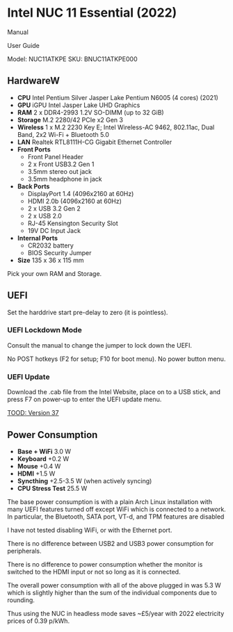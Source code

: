 # Intel NUC 11 Essential (2022)

Manual

User Guide

Model: NUC11ATKPE
SKU: BNUC11ATKPE000

## HardwareW

* **CPU** Intel Pentium Silver Jasper Lake Pentium N6005 (4 cores) (2021)
* **GPU** iGPU Intel Jasper Lake UHD Graphics
* **RAM** 2 x DDR4-2993 1.2V SO-DIMM (up to 32 GiB)
* **Storage** M.2 2280/42 PCIe x2 Gen 3
* **Wireless** 1 x M.2 2230 Key E; Intel Wireless-AC 9462, 802.11ac, Dual Band, 2x2 Wi-Fi + Bluetooth 5.0
* **LAN** Realtek RTL8111H-CG Gigabit Ethernet Controller
* **Front Ports**
    * Front Panel Header
    * 2 x Front USB3.2 Gen 1
    * 3.5mm stereo out jack
    * 3.5mm headphone in jack
* **Back Ports**
    * DisplayPort 1.4 (4096x2160 at 60Hz)
    * HDMI 2.0b (4096x2160 at 60Hz)
    * 2 x USB 3.2 Gen 2
    * 2 x USB 2.0
    * RJ-45 Kensington Security Slot
    * 19V DC Input Jack
* **Internal Ports**
    * CR2032 battery
    * BIOS Security Jumper
* **Size** 135 x 36 x 115 mm

Pick your own RAM and Storage.

## UEFI

Set the harddrive start pre-delay to zero (it is pointless).

### UEFI Lockdown Mode

Consult the manual to change the jumper to lock down the UEFI.

No POST hotkeys (F2 for setup; F10 for boot menu).
No power button menu.

### UEFI Update

Download the .cab file from the Intel Website, place on to a USB stick, and
press F7 on power-up to enter the UEFI update menu.

[TOOD: Version 37]()


## Power Consumption

* **Base + WiFi** 3.0 W
* **Keyboard** +0.2 W
* **Mouse** +0.4 W
* **HDMI** +1.5 W
* **Syncthing** +2.5-3.5 W (when actively syncing)
* **CPU Stress Test** 25.5 W

The base power consumption is with a plain Arch Linux installation with many
UEFI features turned off except WiFi which is connected to a network. In
particular, the Bluetooth, SATA port, VT-d, and TPM features are disabled

I have not tested disabling WiFi, or with the Ethernet port.

There is no difference between USB2 and USB3 power consumption for peripherals.

There is no difference to power consumption whether the monitor is switched to
the HDMI input or not so long as it is connected.

The overall power consumption with all of the above plugged in was 5.3 W which
is slightly higher than the sum of the individual components due to rounding.

Thus using the NUC in headless mode saves ~£5/year with 2022 electricity prices
of 0.39 p/kWh.
